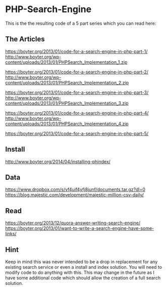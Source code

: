 PHP-Search-Engine
=================

This is the the resulting code of a 5 part series which you can read here:


The Articles
------------

https://boyter.org/2013/01/code-for-a-search-engine-in-php-part-1/
http://www.boyter.org/wp-content/uploads/2013/01/PHPSearch_Implementation_1.zip

https://boyter.org/2013/01/code-for-a-search-engine-in-php-part-2/
http://www.boyter.org/wp-content/uploads/2013/01/PHPSearch_Implementation_2.zip

https://boyter.org/2013/01/code-for-a-search-engine-in-php-part-3/
http://www.boyter.org/wp-content/uploads/2013/01/PHPSearch_Implementation_3.zip

https://boyter.org/2013/01/code-for-a-search-engine-in-php-part-4/
http://www.boyter.org/wp-content/uploads/2013/01/PHPSearch_Implementation_4.zip

https://boyter.org/2013/01/code-for-a-search-engine-in-php-part-5/


Install
-------

http://www.boyter.org/2014/04/installing-phindex/


Data
----

https://www.dropbox.com/s/vf4uif4yfj8junf/documents.tar.gz?dl=0
https://blog.majestic.com/development/majestic-million-csv-daily/


Read
----

https://boyter.org/2013/12/quora-answer-writing-search-engine/
https://boyter.org/2013/01/want-to-write-a-search-engine-have-some-links/


Hint
----

Keep in mind this was never intended to be a drop in replacement for any existing search service or even a install and index solution. You will need to modify code to do anything with this. This may change in the future as I have some additional code which should allow the creation of a full search solution.
